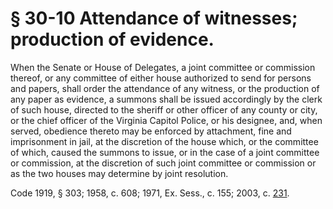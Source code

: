 # § 30-10 Attendance of witnesses; production of evidence.

<p>When the Senate or House of Delegates, a joint committee or commission thereof, or any committee of either house authorized to send for persons and papers, shall order the attendance of any witness, or the production of any paper as evidence, a summons shall be issued accordingly by the clerk of such house, directed to the sheriff or other officer of any county or city, or the chief officer of the Virginia Capitol Police, or his designee, and, when served, obedience thereto may be enforced by attachment, fine and imprisonment in jail, at the discretion of the house which, or the committee of which, caused the summons to issue, or in the case of a joint committee or commission, at the discretion of such joint committee or commission or as the two houses may determine by joint resolution.</p><p>Code 1919, § 303; 1958, c. 608; 1971, Ex. Sess., c. 155; 2003, c. <a href='http://lis.virginia.gov/cgi-bin/legp604.exe?031+ful+CHAP0231'>231</a>.</p>